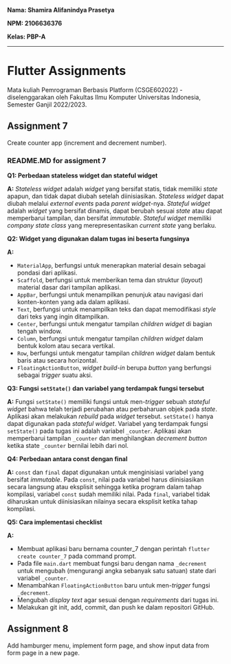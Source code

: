 __Nama: Shamira Alifanindya Prasetya__

__NPM: 2106636376__

__Kelas: PBP-A__

<hr>

# Flutter Assignments
Mata kuliah Pemrograman Berbasis Platform (CSGE602022) - diselenggarakan oleh Fakultas Ilmu Komputer Universitas Indonesia, Semester Ganjil 2022/2023.

## Assignment 7
Create counter app (increment and decrement number).

### README.MD for assigment 7
__Q1: Perbedaan stateless widget dan stateful widget__

__A:__
_Stateless widget_ adalah _widget_ yang bersifat statis, tidak memiliki _state_ apapun, dan tidak dapat diubah setelah diinisiasikan. _Stateless widget_ dapat diubah melalui _external events_ pada _parent widget_-nya. _Stateful widget_ adalah _widget_ yang bersifat dinamis, dapat berubah sesuai _state_ atau dapat memperbarui tampilan, dan bersifat _immutable_. _Stateful widget_ memiliki _company state class_ yang merepresentasikan _current state_ yang berlaku.


__Q2: Widget yang digunakan dalam tugas ini beserta fungsinya__

__A:__
* `MaterialApp`, berfungsi untuk menerapkan material desain sebagai pondasi dari aplikasi.
* `Scaffold`, berfungsi untuk memberikan tema dan struktur (_layout_) material dasar dari tampilan aplikasi.
* `AppBar`, berfungsi untuk menampilkan penunjuk atau navigasi dari konten-konten yang ada dalam aplikasi.
* `Text`, berfungsi untuk menampilkan teks dan dapat memodifikasi _style_ dari teks yang ingin ditampilkan.
* `Center`, berfungsi untuk mengatur tampilan _children widget_ di bagian tengah window.
* `Column`, berfungsi untuk mengatur tampilan _children widget_ dalam bentuk kolom atau secara vertikal.
* `Row`, berfungsi untuk mengatur tampilan _children widget_ dalam bentuk baris atau secara horizontal.
* `FloatingActionButton`, _widget build-in_ berupa _button_ yang berfungsi sebagai _trigger_ suatu aksi.


__Q3: Fungsi `setState()` dan variabel yang terdampak fungsi tersebut__

__A:__
Fungsi `setState()` memiliki fungsi untuk men-_trigger_ sebuah _stateful widget_ bahwa telah terjadi perubahan atau perbaharuan objek pada _state_. Aplikasi akan melakukan _rebuild_ pada _widget_ tersebut. `setState()` hanya dapat digunakan pada _stateful widget_. Variabel yang terdampak fungsi `setState()` pada tugas ini adalah variabel `_counter`. Aplikasi akan memperbarui tampilan `_counter` dan menghilangkan _decrement button_ ketika state `_counter` bernilai lebih dari nol.


__Q4: Perbedaan antara const dengan final__

__A:__
`const` dan `final` dapat digunakan untuk menginisiasi variabel yang bersifat _immutable_. Pada `const`, nilai pada variabel harus diinisiasikan secara langsung atau eksplisit sehingga ketika program dalam tahap kompilasi, variabel `const` sudah memiliki nilai. Pada `final`, variabel tidak diharuskan untuk diinisiasikan nilainya secara eksplisit ketika tahap kompilasi.


__Q5: Cara implementasi checklist__

__A:__
* Membuat aplikasi baru bernama counter_7 dengan perintah `flutter create counter_7` pada command prompt.
* Pada file `main.dart` membuat fungsi baru dengan nama `_decrement` untuk mengubah (mengurangi angka sebanyak satu satuan) state dari variabel `_counter`.
* Menambahkan `FloatingActionButton` baru untuk men-_trigger_ fungsi `_decrement`.
* Mengubah _display text_ agar sesuai dengan _requirements_ dari tugas ini.
* Melakukan git init, add, commit, dan push ke dalam repositori GitHub.


## Assignment 8
Add hamburger menu, implement form page, and show input data from form page in a new page.

